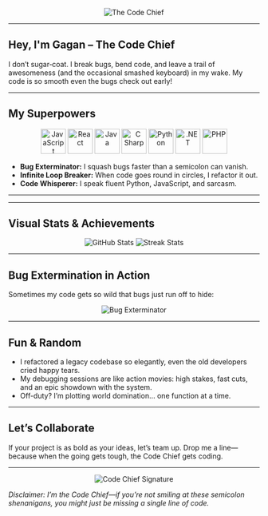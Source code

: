 

<p align="center">
  <!-- Animated header using Capsule Render -->
  <img src="https://capsule-render.vercel.app/api?text=THE%20CODE%20CHIEF&animation=fadeIn&type=waving&color=gradient&height=150" alt="The Code Chief" />
</p>


---

## Hey, I'm Gagan – The Code Chief

I don’t sugar‑coat. I break bugs, bend code, and leave a trail of awesomeness (and the occasional smashed keyboard) in my wake. My code is so smooth even the bugs check out early!

---

## My Superpowers

<p align="center">
  <!-- Tech Logos: Feel free to add or swap out icons from DevIcons -->
  <img src="https://cdn.jsdelivr.net/gh/devicons/devicon/icons/javascript/javascript-original.svg" alt="JavaScript" width="50" height="50"/>
  <img src="https://cdn.jsdelivr.net/gh/devicons/devicon/icons/react/react-original.svg" alt="React" width="50" height="50"/>
  <img src="https://cdn.jsdelivr.net/gh/devicons/devicon/icons/java/java-original.svg" alt="Java" width="50" height="50"/>
  <img src="https://cdn.jsdelivr.net/gh/devicons/devicon/icons/csharp/csharp-original.svg" alt="C Sharp" width="50" height="50"/>
  <img src="https://cdn.jsdelivr.net/gh/devicons/devicon/icons/python/python-original.svg" alt="Python" width="50" height="50"/>
  <img src="https://cdn.jsdelivr.net/gh/devicons/devicon/icons/dot-net/dot-net-original.svg" alt=".NET" width="50" height="50"/>
  <img src="https://cdn.jsdelivr.net/gh/devicons/devicon/icons/php/php-original.svg" alt="PHP" width="50" height="50"/>
</p>

- **Bug Exterminator:** I squash bugs faster than a semicolon can vanish.  
- **Infinite Loop Breaker:** When code goes round in circles, I refactor it out.  
- **Code Whisperer:** I speak fluent Python, JavaScript, and sarcasm.

---



---

## Visual Stats & Achievements

<p align="center">
  <!-- GitHub Stats: Replace "yourusername" with your actual GitHub username -->
  <img src="https://github-readme-stats.vercel.app/api?username=gagan306&show_icons=true&theme=radical" alt="GitHub Stats" />
  <img src="https://github-readme-streak-stats.herokuapp.com/?user=gagan306&theme=radical" alt="Streak Stats" />
</p>

---

## Bug Extermination in Action

Sometimes my code gets so wild that bugs just run off to hide:

<p align="center">
  <img src="https://media.giphy.com/media/3oEjI6SIIHBdRxXI40/giphy.gif" alt="Bug Exterminator" />
</p>

---

## Fun & Random

- I refactored a legacy codebase so elegantly, even the old developers cried happy tears.
- My debugging sessions are like action movies: high stakes, fast cuts, and an epic showdown with the system.
- Off-duty? I’m plotting world domination… one function at a time.

---

## Let’s Collaborate

If your project is as bold as your ideas, let’s team up. Drop me a line—because when the going gets tough, the Code Chief gets coding.

---

<p align="center">
  <!-- Epic sign-off GIF -->
  <img src="https://media.giphy.com/media/3o7btPCcdNniyf0ArS/giphy.gif" alt="Code Chief Signature" />
</p>

*Disclaimer: I’m the Code Chief—if you’re not smiling at these semicolon shenanigans, you might just be missing a single line of code.*



